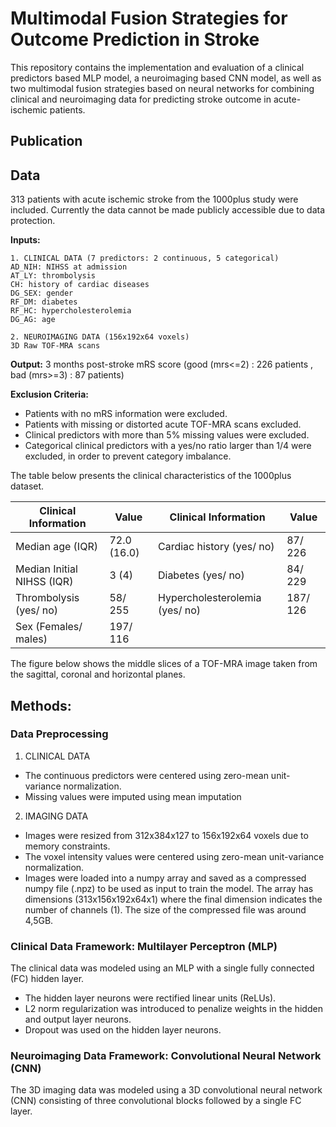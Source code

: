 # Multimodal Fusion Strategies for Outcome Prediction in Stroke

This repository contains the implementation and evaluation of a clinical predictors based MLP model, a neuroimaging based CNN model, as well as two multimodal fusion strategies based on neural networks for combining clinical and neuroimaging data for predicting stroke outcome in acute-ischemic patients.

## Publication


## Data
313 patients with acute ischemic stroke from the 1000plus study were included. Currently the data cannot be made publicly accessible due to data protection.

__Inputs:__ 

    1. CLINICAL DATA (7 predictors: 2 continuous, 5 categorical)
    AD_NIH: NIHSS at admission
    AT_LY: thrombolysis
    CH: history of cardiac diseases
    DG_SEX: gender
    RF_DM: diabetes
    RF_HC: hypercholesterolemia
    DG_AG: age
    
    2. NEUROIMAGING DATA (156x192x64 voxels)
    3D Raw TOF-MRA scans


__Output:__ 3 months post-stroke mRS score (good (mrs<=2) : 226 patients , bad (mrs>=3) : 87 patients)

__Exclusion Criteria:__

* Patients with no mRS information were excluded.
* Patients with missing or distorted acute TOF-MRA scans excluded.
* Clinical predictors with more than 5% missing values were excluded.
* Categorical clinical predictors with a yes/no ratio larger than 1/4 were excluded, in order to prevent category imbalance.                               

The table below presents the clinical characteristics of the 1000plus dataset.

| Clinical Information             | Value       | Clinical Information           | Value    | 
|----------------------------------|-------------|--------------------------------|----------|
| Median age (IQR)                 | 72.0 (16.0) | Cardiac history (yes/ no)      | 87/ 226  | 
| Median Initial NIHSS (IQR)       | 3 (4)       | Diabetes (yes/ no)             | 84/ 229  | 
| Thrombolysis (yes/ no)           | 58/ 255     | Hypercholesterolemia (yes/ no) | 187/ 126 |  
| Sex (Females/ males)             | 197/ 116    | 								                |          |

The figure below shows the middle slices of a TOF-MRA image taken from the sagittal, coronal and horizontal planes.


## Methods:

### Data Preprocessing
1. CLINICAL DATA
* The continuous predictors were centered using zero-mean unit-variance normalization.
* Missing values were imputed using mean imputation

2. IMAGING DATA
* Images were resized from 312x384x127 to 156x192x64 voxels due to memory constraints.  
* The voxel intensity values were centered using zero-mean unit-variance normalization.
* Images were loaded into a numpy array and saved as a compressed numpy file (.npz) to be used as input to train the model.
The array has dimensions (313x156x192x64x1) where the final dimension indicates the number of channels (1). The size of the compressed file was around 4,5GB.

### Clinical Data Framework: Multilayer Perceptron (MLP)
The clinical data was modeled using an MLP with a single  fully  connected  (FC) hidden layer.
* The hidden layer  neurons  were  rectified linear units (ReLUs).  
* L2 norm regularization was introduced to penalize weights in the hidden and output layer neurons.
* Dropout was used on the hidden layer neurons.

### Neuroimaging Data Framework: Convolutional Neural Network (CNN)
The 3D imaging data was modeled using a 3D convolutional neural network (CNN) consisting of three convolutional blocks followed by a single FC layer.
